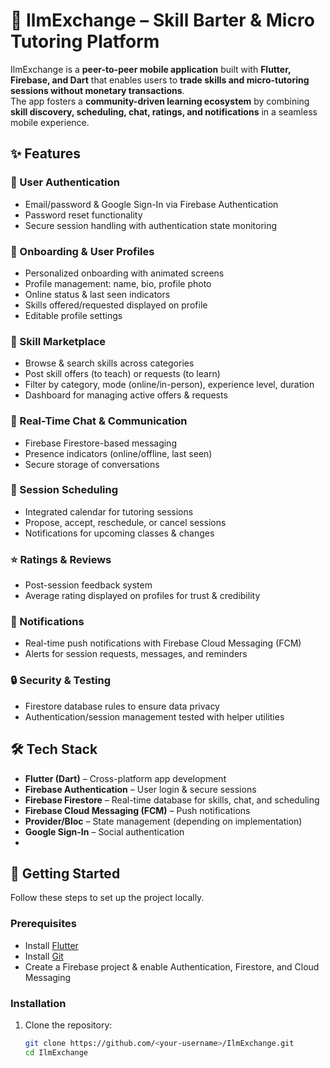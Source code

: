 # 📱 IlmExchange – Skill Barter & Micro Tutoring Platform  

IlmExchange is a **peer-to-peer mobile application** built with **Flutter, Firebase, and Dart** that enables users to **trade skills and micro-tutoring sessions without monetary transactions**.  
The app fosters a **community-driven learning ecosystem** by combining **skill discovery, scheduling, chat, ratings, and notifications** in a seamless mobile experience.  

## ✨ Features  

### 🔐 User Authentication  
- Email/password & Google Sign-In via Firebase Authentication  
- Password reset functionality  
- Secure session handling with authentication state monitoring  

### 👤 Onboarding & User Profiles  
- Personalized onboarding with animated screens  
- Profile management: name, bio, profile photo  
- Online status & last seen indicators  
- Skills offered/requested displayed on profile  
- Editable profile settings  

### 🛒 Skill Marketplace  
- Browse & search skills across categories  
- Post skill offers (to teach) or requests (to learn)  
- Filter by category, mode (online/in-person), experience level, duration  
- Dashboard for managing active offers & requests  

### 💬 Real-Time Chat & Communication  
- Firebase Firestore-based messaging  
- Presence indicators (online/offline, last seen)  
- Secure storage of conversations  

### 📅 Session Scheduling  
- Integrated calendar for tutoring sessions  
- Propose, accept, reschedule, or cancel sessions  
- Notifications for upcoming classes & changes  

### ⭐ Ratings & Reviews  
- Post-session feedback system  
- Average rating displayed on profiles for trust & credibility  

### 🔔 Notifications  
- Real-time push notifications with Firebase Cloud Messaging (FCM)  
- Alerts for session requests, messages, and reminders  

### 🔒 Security & Testing  
- Firestore database rules to ensure data privacy  
- Authentication/session management tested with helper utilities  

## 🛠️ Tech Stack  

- **Flutter (Dart)** – Cross-platform app development  
- **Firebase Authentication** – User login & secure sessions  
- **Firebase Firestore** – Real-time database for skills, chat, and scheduling  
- **Firebase Cloud Messaging (FCM)** – Push notifications  
- **Provider/Bloc** – State management (depending on implementation)  
- **Google Sign-In** – Social authentication
- 

## 🚀 Getting Started  

Follow these steps to set up the project locally.  

### Prerequisites  
- Install [Flutter](https://flutter.dev/docs/get-started/install)  
- Install [Git](https://git-scm.com/)  
- Create a Firebase project & enable Authentication, Firestore, and Cloud Messaging  

### Installation  

1. Clone the repository:  
   ```bash
   git clone https://github.com/<your-username>/IlmExchange.git
   cd IlmExchange
